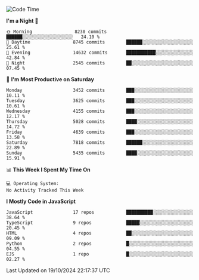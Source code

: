 <!--START_SECTION:waka-->
![Code Time](http://img.shields.io/badge/Code%20Time-3%2C337%20hrs%2038%20mins-blue)

**I'm a Night 🦉** 

```text
🌞 Morning                8230 commits        ██████░░░░░░░░░░░░░░░░░░░   24.10 % 
🌆 Daytime                8745 commits        ██████░░░░░░░░░░░░░░░░░░░   25.61 % 
🌃 Evening                14632 commits       ███████████░░░░░░░░░░░░░░   42.84 % 
🌙 Night                  2545 commits        ██░░░░░░░░░░░░░░░░░░░░░░░   07.45 % 
```
📅 **I'm Most Productive on Saturday** 

```text
Monday                   3452 commits        ███░░░░░░░░░░░░░░░░░░░░░░   10.11 % 
Tuesday                  3625 commits        ███░░░░░░░░░░░░░░░░░░░░░░   10.61 % 
Wednesday                4155 commits        ███░░░░░░░░░░░░░░░░░░░░░░   12.17 % 
Thursday                 5028 commits        ████░░░░░░░░░░░░░░░░░░░░░   14.72 % 
Friday                   4639 commits        ███░░░░░░░░░░░░░░░░░░░░░░   13.58 % 
Saturday                 7818 commits        ██████░░░░░░░░░░░░░░░░░░░   22.89 % 
Sunday                   5435 commits        ████░░░░░░░░░░░░░░░░░░░░░   15.91 % 
```


📊 **This Week I Spent My Time On** 

```text
💻 Operating System: 
No Activity Tracked This Week
```

**I Mostly Code in JavaScript** 

```text
JavaScript               17 repos            ██████████░░░░░░░░░░░░░░░   38.64 % 
TypeScript               9 repos             █████░░░░░░░░░░░░░░░░░░░░   20.45 % 
HTML                     4 repos             ██░░░░░░░░░░░░░░░░░░░░░░░   09.09 % 
Python                   2 repos             █░░░░░░░░░░░░░░░░░░░░░░░░   04.55 % 
EJS                      1 repo              █░░░░░░░░░░░░░░░░░░░░░░░░   02.27 % 
```




 Last Updated on 19/10/2024 22:17:37 UTC
<!--END_SECTION:waka-->

<!--
**likaiqiang/likaiqiang** is a ✨ _special_ ✨ repository because its `README.md` (this file) appears on your GitHub profile.

Here are some ideas to get you started:

- 🔭 I’m currently working on ...
- 🌱 I’m currently learning ...
- 👯 I’m looking to collaborate on ...
- 🤔 I’m looking for help with ...
- 💬 Ask me about ...
- 📫 How to reach me: ...
- 😄 Pronouns: ...
- ⚡ Fun fact: ...
-->

